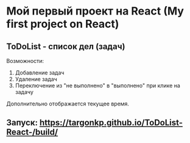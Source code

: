 # Мой первый проект на React (My first project on React)
## ToDoList - список дел (задач)
Возможности:
1) Добавление задач
2) Удаление задач
3) Переключение из "не выполнено" в "выполнено" при клике на задачу

Дополнительно отображается текущее время.

## Запуск: https://targonkp.github.io/ToDoList-React-/build/
